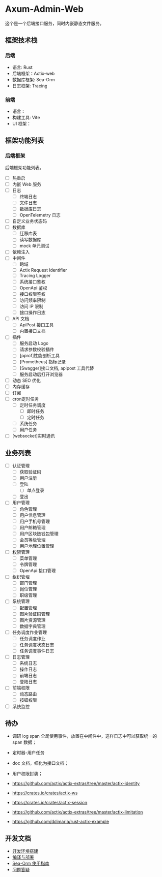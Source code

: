 # Axum-Admin-Web

这个是一个后端接口服务，同时内嵌静态文件服务。

## 框架技术栈

### 后端

- 语言: Rust
- 后端框架：Actix-web
- 数据库框架: Sea-Orm
- 日志框架: Tracing

### 前端

- 语言：
- 构建工具: Vite
- UI 框架：

## 框架功能列表

### 后端框架

后端框架功能列表。

- [ ] 热重启
- [ ] 内嵌 Web 服务
- [ ] 日志
  - [ ] 终端日志
  - [ ] 文件日志
  - [ ] 数据库日志
  - [ ] OpenTelemetry 日志
- [ ] 自定义业务状态码
- [ ] 数据库
  - [ ] 迁移库表
  - [ ] 读写数据库
  - [ ] mock 单元测试
- [ ] 依赖注入
- [ ] 中间件
  - [ ] 跨域
  - [ ] Actix Request Identifier
  - [ ] Tracing Logger
  - [ ] 系统接口鉴权
  - [ ] OpenApi 鉴权
  - [ ] 接口权限鉴权
  - [ ] 访问频率限制
  - [ ] 访问 IP 限制
  - [ ] 接口操作日志
- [ ] API 文档
  - [ ] ApiPost 接口工具
  - [ ] 内置接口文档
- [ ] 插件
  - [ ] 服务启动 Logo
  - [ ] 请求参数校验插件
  - [ ] [pprof]性能剖析工具
  - [ ] [Prometheus] 指标记录
  - [ ] [Swagger]接口文档, apipost 工具代替
  - [ ] 服务启动后打开浏览器
- [ ] 动态 SEO 优化
- [ ] 内存缓存
- [ ] 订阅
- [ ] cron定时任务
  - [ ] 定时任务调度
    - [ ] 即时任务
    - [ ] 定时任务
  - [ ] 系统任务
  - [ ] 用户任务
- [ ] [websocket]实时通讯

## 业务列表

- [ ] 认证管理
  - [ ] 获取验证码
  - [ ] 用户注册
  - [ ] 登陆
    - [ ] 单点登录
  - [ ] 登出
- [ ] 用户管理
  - [ ] 角色管理
  - [ ] 用户信息管理
  - [ ] 用户手机号管理
  - [ ] 用户邮箱管理
  - [ ] 用户区块链钱包管理
  - [ ] 会员等级管理
  - [ ] 用户地理位置管理
- [ ] 权限管理
  - [ ] 菜单管理
  - [ ] 令牌管理
  - [ ] OpenApi 接口管理
- [ ] 组织管理
  - [ ] 部门管理
  - [ ] 岗位管理
  - [ ] 职级管理
- [ ] 系统管理
  - [ ] 配置管理
  - [ ] 图片验证码管理
  - [ ] 图片资源管理
  - [ ] 数据字典管理
- [ ] 任务调度作业管理
  - [ ] 任务调度作业
  - [ ] 任务调度状态日志
  - [ ] 任务调度事件日志
- [ ] 日志管理
  - [ ] 系统日志
  - [ ] 操作日志
  - [ ] 前端日志
  - [ ] 登陆日志
- [ ] 前端权限
  - [ ] 动态路由
  - [ ] 按钮权限
- [ ] 系统监控

## 待办

- 调研 log span 全局使用事件，放置在中间件中，这样日志中可以获取统一的 span 数据；
- 定时器-用户任务
- doc 文档，细化为接口文档；
- 用户权限封装；

- <https://github.com/actix/actix-extras/tree/master/actix-identity>
- <https://crates.io/crates/actix-ws>
- <https://crates.io/crates/actix-session>
- <https://github.com/actix/actix-extras/tree/master/actix-limitation>
- <https://github.com/ddimaria/rust-actix-example>

## 开发文档

- [开发环境搭建](./docs/开发环境搭建.md)
- [编译与部署](./docs/编译与部署.md)
- [Sea-Orm 使用指南](./docs/Sea-Orm使用指南.md)
- [问题答疑](./docs/Q&A.md)
